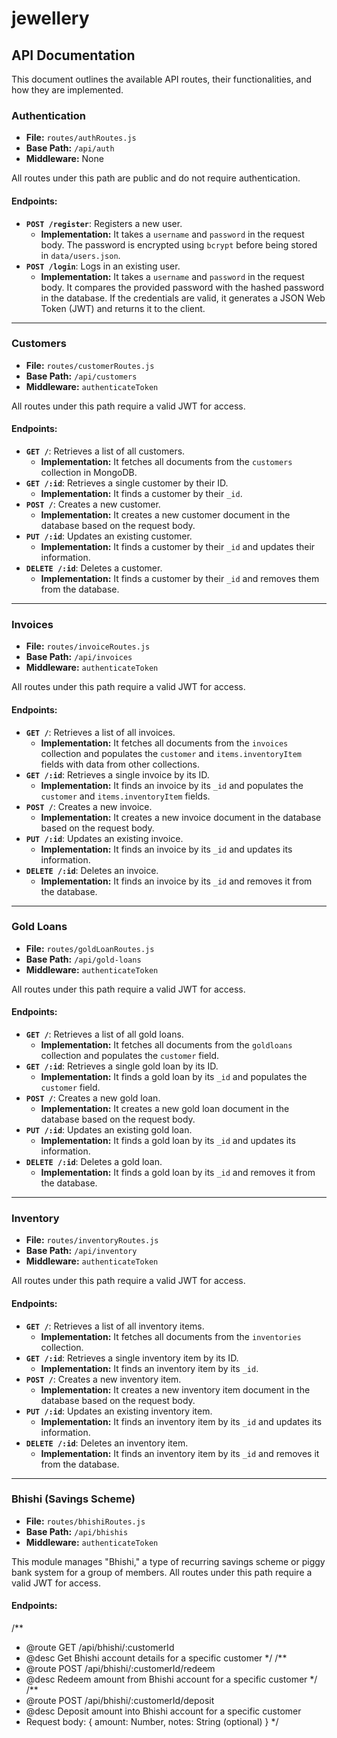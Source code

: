 # jewellery

## API Documentation

This document outlines the available API routes, their functionalities, and how they are implemented.

### Authentication

- **File:** `routes/authRoutes.js`
- **Base Path:** `/api/auth`
- **Middleware:** None

All routes under this path are public and do not require authentication.

#### Endpoints:

- **`POST /register`**: Registers a new user.
  - **Implementation:** It takes a `username` and `password` in the request body. The password is encrypted using `bcrypt` before being stored in `data/users.json`.
- **`POST /login`**: Logs in an existing user.
  - **Implementation:** It takes a `username` and `password` in the request body. It compares the provided password with the hashed password in the database. If the credentials are valid, it generates a JSON Web Token (JWT) and returns it to the client.

---

### Customers

- **File:** `routes/customerRoutes.js`
- **Base Path:** `/api/customers`
- **Middleware:** `authenticateToken`

All routes under this path require a valid JWT for access.

#### Endpoints:

- **`GET /`**: Retrieves a list of all customers.
  - **Implementation:** It fetches all documents from the `customers` collection in MongoDB.
- **`GET /:id`**: Retrieves a single customer by their ID.
  - **Implementation:** It finds a customer by their `_id`.
- **`POST /`**: Creates a new customer.
  - **Implementation:** It creates a new customer document in the database based on the request body.
- **`PUT /:id`**: Updates an existing customer.
  - **Implementation:** It finds a customer by their `_id` and updates their information.
- **`DELETE /:id`**: Deletes a customer.
  - **Implementation:** It finds a customer by their `_id` and removes them from the database.

---

### Invoices

- **File:** `routes/invoiceRoutes.js`
- **Base Path:** `/api/invoices`
- **Middleware:** `authenticateToken`

All routes under this path require a valid JWT for access.

#### Endpoints:

- **`GET /`**: Retrieves a list of all invoices.
  - **Implementation:** It fetches all documents from the `invoices` collection and populates the `customer` and `items.inventoryItem` fields with data from other collections.
- **`GET /:id`**: Retrieves a single invoice by its ID.
  - **Implementation:** It finds an invoice by its `_id` and populates the `customer` and `items.inventoryItem` fields.
- **`POST /`**: Creates a new invoice.
  - **Implementation:** It creates a new invoice document in the database based on the request body.
- **`PUT /:id`**: Updates an existing invoice.
  - **Implementation:** It finds an invoice by its `_id` and updates its information.
- **`DELETE /:id`**: Deletes an invoice.
  - **Implementation:** It finds an invoice by its `_id` and removes it from the database.

---

### Gold Loans

- **File:** `routes/goldLoanRoutes.js`
- **Base Path:** `/api/gold-loans`
- **Middleware:** `authenticateToken`

All routes under this path require a valid JWT for access.

#### Endpoints:

- **`GET /`**: Retrieves a list of all gold loans.
  - **Implementation:** It fetches all documents from the `goldloans` collection and populates the `customer` field.
- **`GET /:id`**: Retrieves a single gold loan by its ID.
  - **Implementation:** It finds a gold loan by its `_id` and populates the `customer` field.
- **`POST /`**: Creates a new gold loan.
  - **Implementation:** It creates a new gold loan document in the database based on the request body.
- **`PUT /:id`**: Updates an existing gold loan.
  - **Implementation:** It finds a gold loan by its `_id` and updates its information.
- **`DELETE /:id`**: Deletes a gold loan.
  - **Implementation:** It finds a gold loan by its `_id` and removes it from the database.

---

### Inventory

- **File:** `routes/inventoryRoutes.js`
- **Base Path:** `/api/inventory`
- **Middleware:** `authenticateToken`

All routes under this path require a valid JWT for access.

#### Endpoints:

- **`GET /`**: Retrieves a list of all inventory items.
  - **Implementation:** It fetches all documents from the `inventories` collection.
- **`GET /:id`**: Retrieves a single inventory item by its ID.
  - **Implementation:** It finds an inventory item by its `_id`.
- **`POST /`**: Creates a new inventory item.
  - **Implementation:** It creates a new inventory item document in the database based on the request body.
- **`PUT /:id`**: Updates an existing inventory item.
  - **Implementation:** It finds an inventory item by its `_id` and updates its information.
- **`DELETE /:id`**: Deletes an inventory item.
  - **Implementation:** It finds an inventory item by its `_id` and removes it from the database.

---

### Bhishi (Savings Scheme)

- **File:** `routes/bhishiRoutes.js`
- **Base Path:** `/api/bhishis`
- **Middleware:** `authenticateToken`

This module manages "Bhishi," a type of recurring savings scheme or piggy bank system for a group of members. All routes under this path require a valid JWT for access.

#### Endpoints:

/\*\*

- @route GET /api/bhishi/:customerId
- @desc Get Bhishi account details for a specific customer
  \*/
  /\*\*
- @route POST /api/bhishi/:customerId/redeem
- @desc Redeem amount from Bhishi account for a specific customer
  \*/
  /\*\*
- @route POST /api/bhishi/:customerId/deposit
- @desc Deposit amount into Bhishi account for a specific customer
- Request body: { amount: Number, notes: String (optional) }
  \*/
